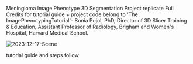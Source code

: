 Meningioma Image Phenotype 3D Segmentation Project replicate
Full Credits for tutorial guide + project code belong to 'The ImagePhenotypingTutorial'- Sonia Pujol, PhD, Director of 3D Slicer Training & Education, Assistant Professor of Radiology, Brigham and Women's Hospital, Harvard Medical School. 



![2023-12-17-Scene](https://github.com/laurenap/neuro-onc/assets/104783934/ef1488a4-2502-4b52-a85f-c1dcbb19de94)

tutorial guide and steps follow  
